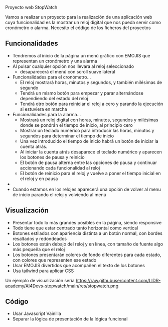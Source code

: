  Proyecto web StopWatch

Vamos a realizar un proyecto para la realización de una aplicación web cuya funcionalidad es la mostrar un reloj digital
que nos pueda servir como cronómetro o alarma.
Necesito el código de los ficheros del proyectos

## Funcionalidades

* Tendremos al inicio de la página un menú gráfico con  EMOJIS que representan un cronómetro y una alarma
* Al pulsar cualquier  opción nos llevara al reloj seleccionado
  * desaparecerá el menú con scroll suave lateral
* Funcionalidades para el cronómetro...
    * El reloj mostrará horas, minutos y segundos, y también milésimas de segundo
    * Tendrá un mismo botón para empezar y parar alternándose dependiendo del estado del reloj
    * Tendrá otro botón para reiniciar el reloj a cero y parando la ejecución si estuviera en marcha
* Funcionalidades para la alarma...
    * Mostrará un reloj digital con horas, minutos, segundos y milésimas donde se pondrán el tiempo de inicio, al principio cero
    * Mostrar un teclado numérico para introducir las horas, minutos y segundos para determinar el tiempo de inicio
    * Una vez introducido el tiempo de inicio habrá un botón de iniciar la cuenta atrás.
    * Al iniciar la cuenta atrás desaparece el teclado numérico y aparecen los botones de pausa y reinicio
    * El botón de pausa alterna entre las opciones de pausa y continuar accionando cada funcionalidad al reloj
    * El botón de reinicio para el reloj y vuelve a poner el tiempo inicial en el reloj y en pausa
* 
* Cuando estamos en los relojes aparecerá una opción de volver al menu de inicio parando el reloj y volviendo al menú

## Visualización

* Presentar todo lo más grandes posibles en la página, siendo responsive
* Todo tiene que estar centrado tanto horizontal como vertical
* Botones estilados con apariencia distinta a un botón normal, con bordes resaltados y redondeados
* Los botones están debajo del reloj y en línea, con tamaño de fuente algo más pequeña que el reloj 
* Los botones presentarán colores de fondo diferentes para cada estado, con colores que representen ese estado
* Usar EMOJIS divertidos que acompañen el texto de los botones
* Usa tailwind para aplicar CSS

Un ejemplo de visualización sería https://raw.githubusercontent.com/LIDR-academy/AI4Devs-stopwatch/main/res/stopwatch.png

## Código

* Usar Javascript Vainilla
* Separar la lógica de presentación de la lógica funcional

